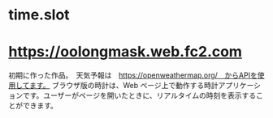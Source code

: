 # time.slot
# https://oolongmask.web.fc2.com
初期に作った作品。　天気予報は　https://openweathermap.org/　からAPIを使用してます。
ブラウザ版の時計は、Web ページ上で動作する時計アプリケーションです。ユーザーがページを開いたときに、リアルタイムの時刻を表示することができます。
